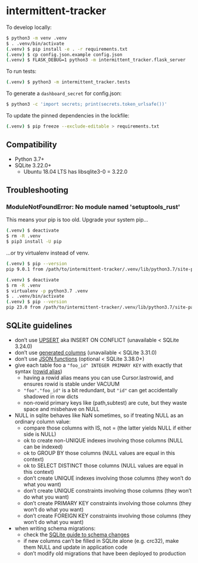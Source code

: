 intermittent-tracker
====================

To develop locally:

```sh
$ python3 -m venv .venv
$ . .venv/bin/activate
(.venv) $ pip install -e . -r requirements.txt
(.venv) $ cp config.json.example config.json
(.venv) $ FLASK_DEBUG=1 python3 -m intermittent_tracker.flask_server
```

To run tests:

```sh
(.venv) $ python3 -m intermittent_tracker.tests
```

To generate a `dashboard_secret` for config.json:

```sh
$ python3 -c 'import secrets; print(secrets.token_urlsafe())'
```

To update the pinned dependencies in the lockfile:

```sh
(.venv) $ pip freeze --exclude-editable > requirements.txt
```

## Compatibility

* Python 3.7+
* SQLite 3.22.0+
    * Ubuntu 18.04 LTS has libsqlite3-0 = 3.22.0

## Troubleshooting

### ModuleNotFoundError: No module named 'setuptools_rust'

This means your pip is too old. Upgrade your system pip…

```sh
(.venv) $ deactivate
$ rm -R .venv
$ pip3 install -U pip
```

…or try virtualenv instead of venv.

```sh
(.venv) $ pip --version
pip 9.0.1 from /path/to/intermittent-tracker/.venv/lib/python3.7/site-packages (python 3.7)

(.venv) $ deactivate
$ rm -R .venv
$ virtualenv -p python3.7 .venv
$ . .venv/bin/activate
(.venv) $ pip --version
pip 23.0 from /path/to/intermittent-tracker/.venv/lib/python3.7/site-packages/pip (python 3.7)
```

## SQLite guidelines

* don’t use [UPSERT](https://sqlite.org/lang_upsert.html) aka INSERT ON CONFLICT (unavailable < SQLite 3.24.0)
* don’t use [generated columns](https://sqlite.org/gencol.html) (unavailable < SQLite 3.31.0)
* don’t use [JSON functions](https://sqlite.org/json1.html) (optional < SQLite 3.38.0+)
* give each table foo a `"foo_id" INTEGER PRIMARY KEY` with exactly that syntax ([rowid alias](https://sqlite.org/lang_createtable.html#rowids_and_the_integer_primary_key))
    * having a rowid alias means you can use Cursor.lastrowid, and ensures rowid is stable under VACUUM
    * `"foo"."foo_id"` is a bit redundant, but `"id"` can get accidentally shadowed in row dicts
    * non-rowid primary keys like (path,subtest) are cute, but they waste space and misbehave on NULL
* NULL in sqlite behaves like NaN sometimes, so if treating NULL as an ordinary column value:
    * compare those columns with IS, not = (the latter yields NULL if either side is NULL)
    * ok to create non-UNIQUE indexes involving those columns (NULL can be indexed)
    * ok to GROUP BY those columns (NULL values are equal in this context)
    * ok to SELECT DISTINCT those columns (NULL values are equal in this context)
    * don’t create UNIQUE indexes involving those columns (they won’t do what you want)
    * don’t create UNIQUE constraints involving those columns (they won’t do what you want)
    * don’t create PRIMARY KEY constraints involving those columns (they won’t do what you want)
    * don’t create FOREIGN KEY constraints involving those columns (they won’t do what you want)
* when writing schema migrations:
    * check the [SQLite guide to schema changes](https://sqlite.org/lang_altertable.html#making_other_kinds_of_table_schema_changes)
    * if new columns can’t be filled in SQLite alone (e.g. crc32), make them NULL and update in application code
    * don’t modify old migrations that have been deployed to production
